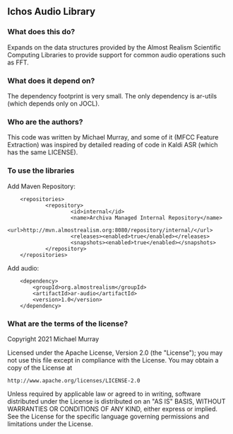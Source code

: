 ## Ichos Audio Library

### What does this do?
Expands on the data structures provided by the Almost Realism Scientific
Computing Libraries to provide support for common audio operations such as
FFT.

### What does it depend on?
The dependency footprint is very small. The only dependency is ar-utils
(which depends only on JOCL).

### Who are the authors?
This code was written by Michael Murray, and some of it (MFCC Feature
Extraction) was inspired by detailed reading of code in Kaldi ASR (which
has the same LICENSE).

### To use the libraries

Add Maven Repository:

        <repositories>
                <repository>
                        <id>internal</id>
                        <name>Archiva Managed Internal Repository</name>
                        <url>http://mvn.almostrealism.org:8080/repository/internal/</url>
                        <releases><enabled>true</enabled></releases>
                        <snapshots><enabled>true</enabled></snapshots>
                </repository>
        </repositories>

Add audio:

        <dependency>
            <groupId>org.almostrealism</groupId>
            <artifactId>ar-audio</artifactId>
            <version>1.0</version>
        </dependency>


### What are the terms of the license?

Copyright 2021  Michael Murray

Licensed under the Apache License, Version 2.0 (the "License");
you may not use this file except in compliance with the License.
You may obtain a copy of the License at

    http://www.apache.org/licenses/LICENSE-2.0

Unless required by applicable law or agreed to in writing, software
distributed under the License is distributed on an "AS IS" BASIS,
WITHOUT WARRANTIES OR CONDITIONS OF ANY KIND, either express or implied.
See the License for the specific language governing permissions and
limitations under the License.
